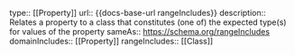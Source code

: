 type:: [[Property]]
url:: {{docs-base-url rangeIncludes}}
description:: Relates a property to a class that constitutes (one of) the expected type(s) for values of the property
sameAs:: https://schema.org/rangeIncludes
domainIncludes:: [[Property]]
rangeIncludes:: [[Class]]

